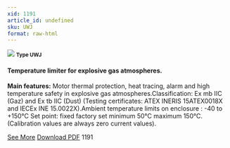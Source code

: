 ```yaml
---
xid: 1191
article_id: undefined
sku: UWJ
format: raw-html
---
```

 <!--  <span class="tag-top">New</span> -->
 <img src="./1191/Type-UWJ.jpg" class="card-imgs mb-2">
 <small class="text-grey mb-2"><b>Type UWJ</b> </small>
 <h4>Temperature limiter for explosive gas atmospheres.</h4>
 <p><b>Main features:</b> Motor thermal protection, heat tracing, alarm and high temperature safety in explosive gas atmospheres.Classification: Ex mb IIC (Gaz) and Ex tb IIC (Dust) (Testing certificates: ATEX INERIS 15ATEX0018X and IECEx INE 15.0022X).Ambient temperature limits on enclosure : -40 to +150&#xB0;C Set point: fixed factory set minimum 50&#xB0;C maximum 150&#xB0;C. (Calibration values are always zero current values).</p>
 <div class="btns">
 <a href="../en/uwj.html" class="btn-red">See More</a>
 <a href="../en/pdf/UWJ-EN-20150717.pdf" target="_blank" class="btn-red">Download PDF</a>
 <!-- <a href="javascript:void(0);" class="access-link"> Access full catalogue <i class="fa fa-external-link" aria-hidden="true"></i> </a> -->
 <span class="number-btn">1191</span>
 </div>
 